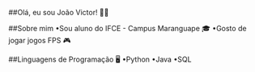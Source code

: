 ##Olá, eu sou João Victor! ✋🏾

##Sobre mim 
•Sou aluno do IFCE - Campus Maranguape 🎓
•Gosto de jogar jogos FPS 🎮

##Linguagens de Programação 🖥
•Python
•Java
•SQL
